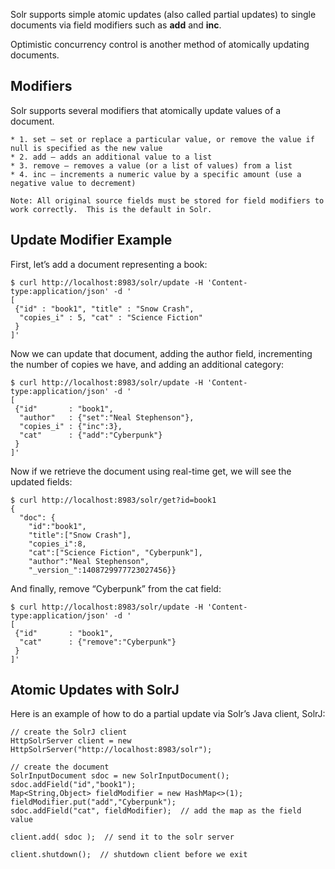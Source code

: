 Solr supports simple atomic updates (also called partial updates) to single documents via field modifiers such as **add** and **inc**.

Optimistic concurrency control is another method of atomically updating documents.

## Modifiers

Solr supports several modifiers that atomically update values of a document.

    * 1. set – set or replace a particular value, or remove the value if null is specified as the new value
    * 2. add – adds an additional value to a list
    * 3. remove – removes a value (or a list of values) from a list
    * 4. inc – increments a numeric value by a specific amount (use a negative value to decrement)

	Note: All original source fields must be stored for field modifiers to work correctly.  This is the default in Solr.

## Update Modifier Example


First, let’s add a document representing a book:

```
$ curl http://localhost:8983/solr/update -H 'Content-type:application/json' -d '
[
 {"id" : "book1", "title" : "Snow Crash",
  "copies_i" : 5, "cat" : "Science Fiction"
 }
]'
```

Now we can update that document, adding the author field, incrementing the number of copies we have, and adding an additional category:

```
$ curl http://localhost:8983/solr/update -H 'Content-type:application/json' -d '
[
 {"id"       : "book1",
  "author"   : {"set":"Neal Stephenson"},
  "copies_i" : {"inc":3},
  "cat"      : {"add":"Cyberpunk"}
 }
]'
```

Now if we retrieve the document using real-time get, we will see the updated fields:

```
$ curl http://localhost:8983/solr/get?id=book1
{
  "doc": {
    "id":"book1",
    "title":["Snow Crash"],
    "copies_i":8,
    "cat":["Science Fiction", "Cyberpunk"],
    "author":"Neal Stephenson",
    "_version_":1408729977723027456}}
```
 

And finally, remove “Cyberpunk” from the cat field:

```
$ curl http://localhost:8983/solr/update -H 'Content-type:application/json' -d '
[
 {"id"       : "book1",
  "cat"      : {"remove":"Cyberpunk"}
 }
]'
```

## Atomic Updates with SolrJ

Here is an example of how to do a partial update via Solr’s Java client, SolrJ:

```
// create the SolrJ client
HttpSolrServer client = new HttpSolrServer("http://localhost:8983/solr");
 
// create the document
SolrInputDocument sdoc = new SolrInputDocument();
sdoc.addField("id","book1");
Map<String,Object> fieldModifier = new HashMap<>(1);
fieldModifier.put("add","Cyberpunk");
sdoc.addField("cat", fieldModifier);  // add the map as the field value
 
client.add( sdoc );  // send it to the solr server
 
client.shutdown();  // shutdown client before we exit
```
